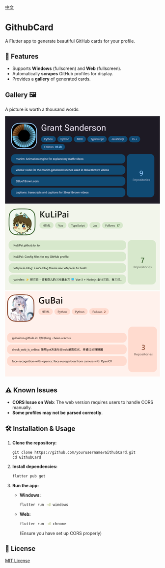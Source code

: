 
[中文](README_zh.md)

# GithubCard

A Flutter app to generate beautiful GitHub cards for your profile.

## 🌟 Features

* Supports **Windows** (fullscreen) and **Web** (fullscreen).
* Automatically **scrapes** GitHub profiles for display.
* Provides a **gallery** of generated cards.

## Gallery 🖼️

A picture is worth a thousand words:

​![7a16f473c383cbcd1795d735b9979c82](assets/7a16f473c383cbcd1795d735b9979c82-20250228131755-2rd8xo3.png)​![屏幕截图 2025-02-28 130451](assets/11-20250228133121-q86fld2.png)​![3bc51480d52c41fa44a747c529a24f01](assets/3bc51480d52c41fa44a747c529a24f01-20250228131800-4kc7gen.png)​

## ⚠️ Known Issues

* **CORS Issue on Web**: The web version requires users to handle CORS manually.
* **Some profiles may not be parsed correctly**.

## 

## 🛠️ Installation & Usage

1. **Clone the repository:**   

    ```shell
    git clone https://github.com/yourusername/GithubCard.git
    cd GithubCard
    ```

2. **Install dependencies:**

    ```sh
    flutter pub get
    ```
3. **Run the app:**

    * **Windows:**

      ```sh
      flutter run -d windows
      ```
    * **Web:**

      ```sh
      flutter run -d chrome
      ```

      (Ensure you have set up CORS properly)

## 📜 License

[MIT License](https://chatgpt.com/c/LICENSE)
